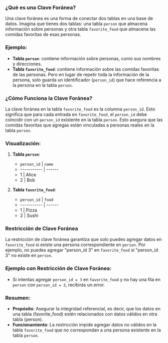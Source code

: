 
### ¿Qué es una Clave Foránea?

Una clave foránea es una forma de conectar dos tablas en una base de datos. Imagina que tienes dos tablas: una tabla `person` que almacena información sobre personas y otra tabla `favorite_food` que almacena las comidas favoritas de esas personas.

### Ejemplo:

- **Tabla `person`**: contiene información sobre personas, como sus nombres y direcciones.
- **Tabla `favorite_food`**: contiene información sobre las comidas favoritas de las personas. Pero en lugar de repetir toda la información de la persona, solo guarda un identificador (`person_id`) que hace referencia a la persona en la tabla `person`.

### ¿Cómo Funciona la Clave Foránea?

La clave foránea en la tabla `favorite_food` es la columna `person_id`. Esto significa que para cada entrada en `favorite_food`, el `person_id` debe coincidir con un `person_id` existente en la tabla `person`. Esto asegura que las comidas favoritas que agregas están vinculadas a personas reales en la tabla `person`.

### Visualización:

1. **Tabla `person`**:
    - `person_id` | `name`
    - ----------- | ------
    - 1           | Alice
    - 2           | Bob

2. **Tabla `favorite_food`**:
    - `person_id` | `food`
    - ----------- | ------
    - 1           | Pizza
    - 2           | Sushi

### Restricción de Clave Foránea

La restricción de clave foránea garantiza que solo puedes agregar datos en `favorite_food` si existe una persona correspondiente en `person`. Por ejemplo, no puedes agregar "person_id 3" en `favorite_food` si "person_id 3" no existe en `person`.

### Ejemplo con Restricción de Clave Foránea:

- Si intentas agregar `person_id = 3` en `favorite_food` y no hay una fila en `person` con `person_id = 3`, recibirás un error.

### Resumen:

- **Propósito**: Asegurar la integridad referencial, es decir, que los datos en una tabla (favorite_food) estén relacionados con datos válidos en otra tabla (person).
- **Funcionamiento**: La restricción impide agregar datos no válidos en la tabla `favorite_food` que no correspondan a una persona existente en la tabla `person`.

